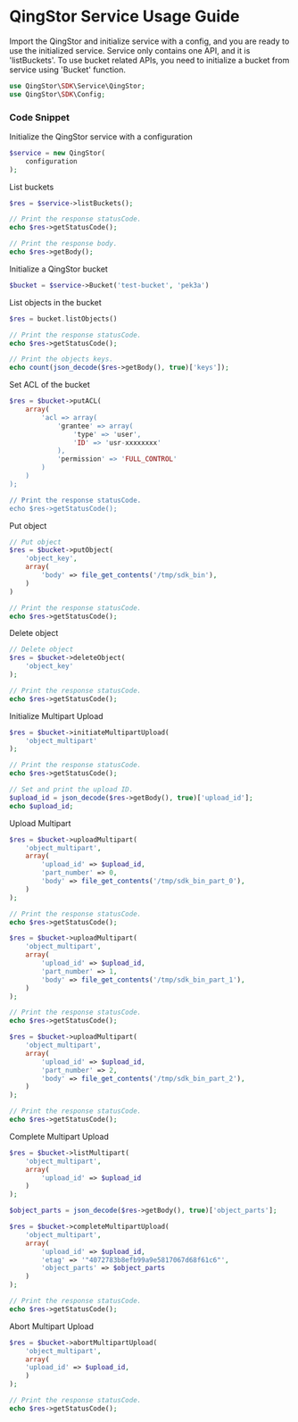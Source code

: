 # QingStor Service Usage Guide

Import the QingStor and initialize service with a config, and you are ready to use the initialized service. Service only contains one API, and it is 'listBuckets'.
To use bucket related APIs, you need to initialize a bucket from service using 'Bucket' function.

``` php
use QingStor\SDK\Service\QingStor;
use QingStor\SDK\Config;
```

### Code Snippet

Initialize the QingStor service with a configuration

``` php
$service = new QingStor(
    configuration
);
```

List buckets

``` php
$res = $service->listBuckets();

// Print the response statusCode.
echo $res->getStatusCode();

// Print the response body.
echo $res->getBody();
```

Initialize a QingStor bucket

``` php
$bucket = $service->Bucket('test-bucket', 'pek3a')
```

List objects in the bucket

``` php
$res = bucket.listObjects()

// Print the response statusCode.
echo $res->getStatusCode();

// Print the objects keys.
echo count(json_decode($res->getBody(), true)['keys']);
```

Set ACL of the bucket

``` php
$res = $bucket->putACL(
    array(
        'acl => array(
            'grantee' => array(
                'type' => 'user',
                'ID' => 'usr-xxxxxxxx'
            ),
            'permission' => 'FULL_CONTROL'
        )
    )
);

// Print the response statusCode.
echo $res->getStatusCode();
```

Put object

``` php
// Put object
$res = $bucket->putObject(
    'object_key',
    array(
        'body' => file_get_contents('/tmp/sdk_bin'),
    )
)

// Print the response statusCode.
echo $res->getStatusCode();
```

Delete object

``` php
// Delete object
$res = $bucket->deleteObject(
    'object_key'
);

// Print the response statusCode.
echo $res->getStatusCode();
```

Initialize Multipart Upload

``` php
$res = $bucket->initiateMultipartUpload(
    'object_multipart'
);

// Print the response statusCode.
echo $res->getStatusCode();

// Set and print the upload ID.
$upload_id = json_decode($res->getBody(), true)['upload_id'];
echo $upload_id;
```

Upload Multipart

``` php
$res = $bucket->uploadMultipart(
    'object_multipart',
    array(
        'upload_id' => $upload_id,
        'part_number' => 0,
        'body' => file_get_contents('/tmp/sdk_bin_part_0'),
    )
);

// Print the response statusCode.
echo $res->getStatusCode();

$res = $bucket->uploadMultipart(
    'object_multipart',
    array(
        'upload_id' => $upload_id,
        'part_number' => 1,
        'body' => file_get_contents('/tmp/sdk_bin_part_1'),
    )
);

// Print the response statusCode.
echo $res->getStatusCode();

$res = $bucket->uploadMultipart(
    'object_multipart',
    array(
        'upload_id' => $upload_id,
        'part_number' => 2,
        'body' => file_get_contents('/tmp/sdk_bin_part_2'),
    )
);

// Print the response statusCode.
echo $res->getStatusCode();
```

Complete Multipart Upload

``` php
$res = $bucket->listMultipart(
    'object_multipart',
    array(
        'upload_id' => $upload_id
    )
);

$object_parts = json_decode($res->getBody(), true)['object_parts'];

$res = $bucket->completeMultipartUpload(
    'object_multipart',
    array(
        'upload_id' => $upload_id,
        'etag' => '"4072783b8efb99a9e5817067d68f61c6"',
        'object_parts' => $object_parts
    )
);

// Print the response statusCode.
echo $res->getStatusCode();
```

Abort Multipart Upload

``` php
$res = $bucket->abortMultipartUpload(
    'object_multipart',
    array(
    'upload_id' => $upload_id,
    )
);

// Print the response statusCode.
echo $res->getStatusCode();
```